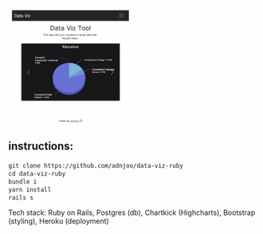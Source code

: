 <a href='https://data-viz-ruby.herokuapp.com/'>
<img src='scrn.png' width='250'>
</a>

## instructions:

```
git clone https://github.com/adnjoo/data-viz-ruby
cd data-viz-ruby
bundle i
yarn install
rails s
```

Tech stack: Ruby on Rails, Postgres (db), Chartkick (Highcharts), Bootstrap (styling), Heroku (deployment)
